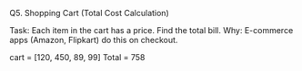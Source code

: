 Q5. Shopping Cart (Total Cost Calculation)

Task: Each item in the cart has a price. Find the total bill.
Why: E-commerce apps (Amazon, Flipkart) do this on checkout.

cart = [120, 450, 89, 99]
Total = 758
